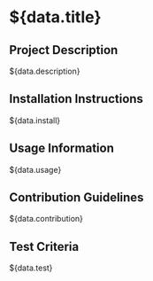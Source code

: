 # ${data.title}

## Project Description

${data.description}

## Installation Instructions

${data.install}

## Usage Information

${data.usage}

## Contribution Guidelines

${data.contribution}

## Test Criteria

${data.test}
